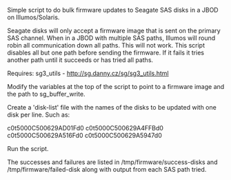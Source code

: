 Simple script to do bulk firmware updates to Seagate SAS disks in a JBOD on Illumos/Solaris.

Seagate disks will only accept a firmware image that is sent on the primary SAS channel.  When in a JBOD with multiple SAS paths, Illumos will round robin all communication down all paths.   This will not work.   This script disables all but one path before sending the firmware.  If it fails it tries another path until it succeeds or has tried all paths.

Requires:
sg3_utils - http://sg.danny.cz/sg/sg3_utils.html

Modify the variables at the top of the script to point to a firmware image and the path to sg_buffer_write.

Create a 'disk-list' file with the names of the disks to be updated with one disk per line.  Such as:

c0t5000C500629AD01Fd0
c0t5000C500629A4FFBd0
c0t5000C500629A516Fd0
c0t5000C500629A5947d0

Run the script.

The successes and failures are listed in /tmp/firmware/success-disks and /tmp/firmware/failed-disk along with output from each SAS path tried.

